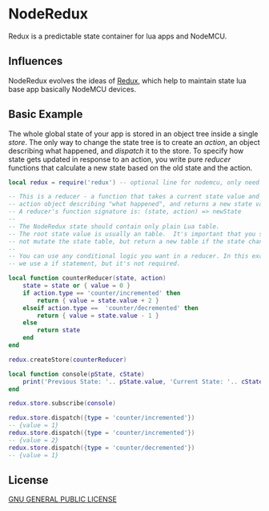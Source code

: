 # NodeRedux 
Redux is a predictable state container for lua apps and NodeMCU.

## Influences

NodeRedux evolves the ideas of [Redux](https://redux.js.org/), 
which help to maintain state lua base app basically NodeMCU devices.


## Basic Example

The whole global state of your app is stored in an object tree inside a single _store_.
The only way to change the state tree is to create an _action_, 
an object describing what happened, and _dispatch_ it to the store.
To specify how state gets updated in response to an action, you write pure _reducer_
functions that calculate a new state based on the old state and the action.


```lua
local redux = require('redux') -- optional line for nodemcu, only need for lua app

-- This is a reducer - a function that takes a current state value and an
-- action object describing "what happened", and returns a new state value.
-- A reducer's function signature is: (state, action) => newState
--
-- The NodeRedux state should contain only plain Lua table.
-- The root state value is usually an table.  It's important that you should
-- not mutate the state table, but return a new table if the state changes.
--
-- You can use any conditional logic you want in a reducer. In this example,
-- we use a if statement, but it's not required.

local function counterReducer(state, action)
    state = state or { value = 0 }
    if action.type == 'counter/incremented' then
        return { value = state.value + 2 }
    elseif action.type ==  'counter/decremented' then
        return { value = state.value - 1 }
    else
        return state
    end
end

redux.createStore(counterReducer)

local function console(pState, cState)
    print('Previous State: '.. pState.value, 'Current State: '.. cState.value)
end

redux.store.subscribe(console)

redux.store.dispatch({type = 'counter/incremented'})
-- {value = 1}
redux.store.dispatch({type = 'counter/incremented'})
-- {value = 2}
redux.store.dispatch({type = 'counter/decremented'})
-- {value = 1}
```

## License

[GNU GENERAL PUBLIC LICENSE](LICENSE)


